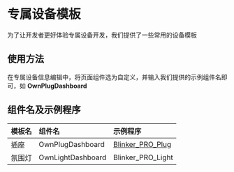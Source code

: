 # 专属设备模板  
为了让开发者更好体验专属设备开发，我们提供了一些常用的设备模板  

## 使用方法  
在专属设备信息编辑中，将页面组件选为自定义，并输入我们提供的示例组件名即可，如 **OwnPlugDashboard**  

## 组件名及示例程序  
|模板名|组件名|示例程序|
| :- | :- | :- |
| 插座 |OwnPlugDashboard | [Blinker_PRO_Plug](https://github.com/blinker-iot/blinker-library/blob/master/examples/Blinker_PRO_Device/Blinker_PRO_Plug/Blinker_PRO_Plug.ino) |
| 氛围灯 |OwnLightDashboard | Blinker_PRO_Light |